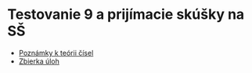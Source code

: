 # Testovanie 9 a prijímacie skúšky na SŠ

* [Poznámky k teórii čísel](teoria_cisel.pdf)
* [Zbierka úloh](Zbierka-úloh-T9.pdf)